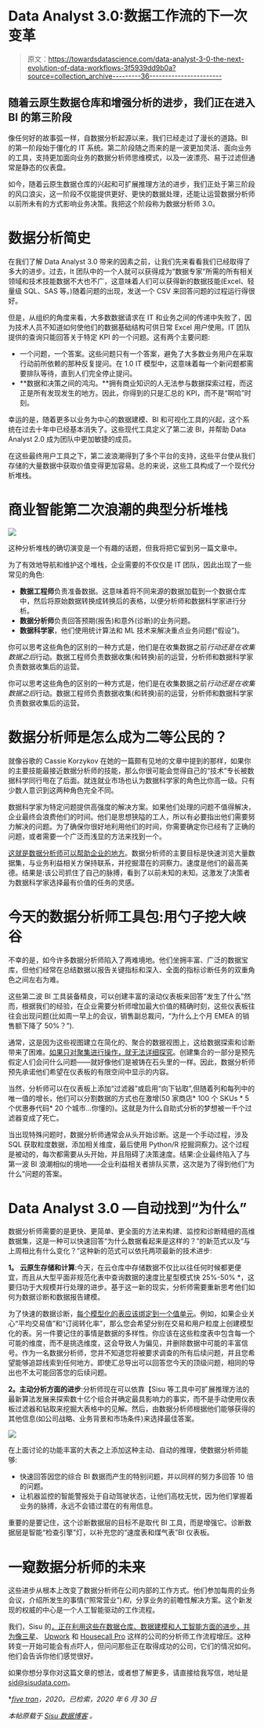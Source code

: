 # Data Analyst 3.0:数据工作流的下一次变革

> 原文：<https://towardsdatascience.com/data-analyst-3-0-the-next-evolution-of-data-workflows-3f5939dd9b0a?source=collection_archive---------36----------------------->

## 随着云原生数据仓库和增强分析的进步，我们正在进入 BI 的第三阶段

像任何好的故事弧一样，自数据分析起源以来，我们已经走过了漫长的道路。BI 的第一阶段始于僵化的 IT 系统。第二阶段随之而来的是一波更加灵活、面向业务的工具，支持更加面向业务的数据分析师思维模式，以及一波漂亮、易于过滤但通常是静态的仪表盘。

如今，随着云原生数据仓库的兴起和可扩展推理方法的进步，我们正处于第三阶段的风口浪尖，这一阶段不仅能提供更好、更快的数据处理，还能让运营数据分析师以前所未有的方式影响业务决策。我把这个阶段称为数据分析师 3.0。

# 数据分析简史

在我们了解 Data Analyst 3.0 带来的因素之前，让我们先来看看我们已经取得了多大的进步。过去，It 团队中的一个人就可以获得成为“数据专家”所需的所有相关领域和技术技能数据不大也不广，这意味着人们可以获得新的数据技能(Excel、轻量级 SQL、SAS 等。)随着问题的出现，发送一个 CSV 来回答问题的过程运行得很好。

但是，从组织的角度来看，大多数数据请求在 IT 和业务之间的传递中失败了，因为技术人员不知道如何使他们的数据基础结构可供日常 Excel 用户使用。IT 团队提供的查询只能回答关于特定 KPI 的一个问题。这有两个主要问题:

*   一个问题，一个答案。这些问题只有一个答案，避免了大多数业务用户在采取行动前所依赖的那种反复提问。在 1.0 IT 模型中，这意味着每一个新问题都需要排队等待，直到人们完全停止提问。
*   **数据和决策之间的鸿沟。**拥有商业知识的人无法参与数据探索过程，而这正是所有发现发生的地方。因此，你得到的只是汇总的 KPI，而不是“啊哈”时刻。

幸运的是，随着更多以业务为中心的数据建模、BI 和可视化工具的兴起，这个系统在过去十年中已经基本消失了。这些现代工具定义了第二波 BI，并帮助 Data Analyst 2.0 成为团队中更加敏捷的成员。

在这些最终用户工具之下，第二波浪潮得到了多个平台的支持，这些平台使从我们存储的大量数据中获取价值变得更加容易。总的来说，这些工具构成了一个现代分析堆栈。

# 商业智能第二次浪潮的典型分析堆栈

![](img/c14f5b9666609e14b057f21b693b7787.png)

这种分析堆栈的确切演变是一个有趣的话题，但我将把它留到另一篇文章中。

为了有效地导航和维护这个堆栈，企业需要的不仅仅是 IT 团队，因此出现了一些常见的角色:

*   **数据工程师**负责准备数据。这意味着将不同来源的数据加载到一个数据仓库中，然后将原始数据转换成转换后的表格，以便分析师和数据科学家进行分析。
*   **数据分析师**负责回答预期(报告)和意外(诊断)的业务问题。
*   **数据科学家**，他们使用统计算法和 ML 技术来解决重点业务问题(“假设”)。

你可以思考这些角色的区别的一种方式是，他们是在收集数据之前*行动还是在收集数据之后*行动。数据工程师负责数据收集(和转换)前的运营，分析师和数据科学家负责数据收集后的运营。

你可以思考这些角色的区别的一种方式是，他们是在收集数据之前*行动还是在收集数据之后*行动。数据工程师负责数据收集(和转换)前的运营，分析师和数据科学家负责数据收集后的运营。

# 数据分析师是怎么成为二等公民的？

就像谷歌的 Cassie Korzykov 在她的一篇颇有见地的文章中提到的那样，如果你的主要技能最接近数据分析师的技能，那么你很可能会觉得自己的“技术”专长被数据科学同行甩在了后面。就连就业市场也认为数据科学家的角色比你高一级。只有少数人意识到这两种角色完全不同。

数据科学家为特定问题提供高强度的解决方案。如果他们处理的问题不值得解决，企业最终会浪费他们的时间。他们是思想狭隘的工人，所以有必要指出他们需要努力解决的问题。为了确保你很好地利用他们的时间，你需要确定你已经有了正确的问题，或者需要一个广泛而浅显的方法来找到一个。

[这就是数据分析师可以帮助企业的地方](https://sisudata.com/blog/why-everyone-needs-a-dedicated-analyst-team)。数据分析师的主要目标是快速浏览大量数据集，与业务利益相关方保持联系，并挖掘潜在的洞察力。速度是他们的最高美德。结果是:该公司抓住了自己的脉搏，看到了以前未知的未知。这激发了决策者为数据科学家选择最有价值的任务的灵感。

# 今天的数据分析师工具包:用勺子挖大峡谷

不幸的是，如今许多数据分析师陷入了两难境地。他们坐拥丰富、广泛的数据宝库，但他们经常在总结数据以报告关键指标和深入、全面的指标诊断任务的双重角色之间左右为难。

这些第二波 BI 工具装备精良，可以创建丰富的滚动仪表板来回答“发生了什么”然而，根据我们的经验，在企业需要分析师增加最大价值的精确时刻，这些仪表板往往会出现问题(比如周一早上的会议，销售副总裁问，“为什么上个月 EMEA 的销售额下降了 50%？”).

通常，这是因为这些视图建立在简化的、聚合的数据视图上，这给数据探索和诊断带来了困难。[如果只对聚集进行操作，就无法详细探究](https://sisudata.com/blog/designing-datasets-four-principles-to-advance-data-diagnosis?utm_source=towardsdatascience&utm_medium=medium&utm_campaign=analyst-3-0)。创建集合的一部分是预先假定人们会问什么问题——就好像他们是被铸在石头里的一样。因此，数据分析师预先承诺他们希望在仪表板的有限空间中显示的内容。

当然，分析师可以在仪表板上添加“过滤器”或启用“向下钻取”,但随着列和每列中的唯一值的增长，他们可以分割数据的方式也在激增(50 家商店* 100 个 SKUs * 5 个优惠券代码* 20 个城市…你懂的)。这就是为什么自助式分析的梦想被一千个过滤器变成了死亡。

当出现特殊问题时，数据分析师通常会从头开始诊断。这是一个手动过程，涉及 SQL 获取粒度数据，添加相关维度，最后使用 Python/R 挖掘洞察力。这个过程是被动的，每次都需要从头开始，并且阻碍了决策速度。结果:企业最终陷入了与第一波 BI 浪潮相似的境地——企业利益相关者排队买票，这次是为了得到他们“为什么”问题的答案。

# Data Analyst 3.0 —自动找到“为什么”

数据分析师需要的是更快、更简单、更全面的方法来构建、监控和诊断精细的高维数据集，这是一种可以快速回答“为什么数据看起来是这样的？”的新范式以及“与上周相比有什么变化？”这种新的范式可以依托两项最新的技术进步:

**1。** **云原生存储和计算**:今天，在云仓库中存储数据不仅比以往任何时候都更便宜，而且从大型平面非规范化表中查询数据的速度比星型模式快 25%-50% *，这要归功于大规模并行处理的进步。基于这一新的现实，分析师需要重新思考他们如何为数据诊断和数据报告建模。

为了快速的数据诊断，[每个模型化的表应该绑定到一个值单元](https://sisudata.com/resource/designing-datasets-guide?utm_source=towardsdatascience&utm_medium=medium&utm_campaign=analyst-3-0)。例如，如果企业关心“平均交易值”和“订阅转化率”，那么您会希望分别在交易和用户粒度上创建模型化的表。另一件要记住的事情是数据的多样性。你应该在这些粒度表中包含每一个可能的维度，而不是挑选维度，这会导致人为偏见，并删除数据中可能的丰富信号。作为一名数据分析师，您并不知道您将被要求调查的所有后续问题，并且您希望能够追踪线索到任何地方。即使汇总导出可以回答您今天的顶级问题，相同的导出也不太可能回答您的后续问题。

**2。主动分析方面的进步**:分析师现在可以依靠【Sisu 等工具中可扩展推理方法的最新算法发展来探索数十亿个组合并确定最具影响力的事实，而不是手动使用仪表板过滤器和钻取来挖掘大表格中的见解。然后，由数据分析师根据他们能够获得的其他信息(如公司战略、业务背景和市场条件)来选择最佳答案。

![](img/56ec1ce86494af7952c5179f2d5156cb.png)

在上面讨论的功能丰富的大表之上添加这种主动、自动的推理，使数据分析师能够:

*   快速回答因您的综合 BI 数据而产生的特别问题，并以同样的努力多回答 10 倍的问题。
*   让机器监控的智能警报处于自动驾驶状态，让他们高枕无忧，因为他们掌握着业务的脉搏，永远不会错过潜在的有用信息。

重要的是要记住，这个诊断数据层的目标不是取代 BI 工具，而是增强它。诊断数据层是智能“检查引擎”灯，以补充您的“速度表和煤气表”BI 仪表板。

# 一窥数据分析师的未来

这些进步从根本上改变了数据分析师在公司内部的工作方式。他们参加每周的业务会议，介绍所发生的事情(“照常营业”)*和*，分享业务的前瞻性解决方案。这个新发现的权威的中心是一个人工智能驱动的工作流程。

我们，Sisu 的[，正在利用这些在数据仓库、数据建模和人工智能方面的进步，并为像](https://sisudata.com/?utm_source=towardsdatascience&utm_medium=medium&utm_campaign=analyst-2-0)[三星](https://sisudata.com/customers/samsung/?utm_source=towardsdatascience&utm_medium=medium&utm_campaign=analyst-2-0)、 [Upwork](https://sisudata.com/customers/upwork?utm_source=towardsdatascience&utm_medium=&utm_campaign=analyst-2-0) 和 [Housecall Pro](https://sisudata.com/customers/housecall-pro?utm_source=towardsdatascience&utm_medium=social&utm_campaign=analyst-3-0) 这样的公司的分析师工作流程增压。这种转变一开始可能会有点吓人，但问问那些正在取得成功的公司，它们的情况如何。他们会告诉你他们感觉很好。

如果你想分享你对这篇文章的想法，或者想了解更多，请直接给我写信，地址是 sid@sisudata.com。

***[*five tran*](https://fivetran.com/blog/obt-star-schema)*，2020。已检索，2020 年 6 月 30 日*

*本帖原载于* [*Sisu 数据博客*](https://lnkd.in/gTcbsAS) *。*